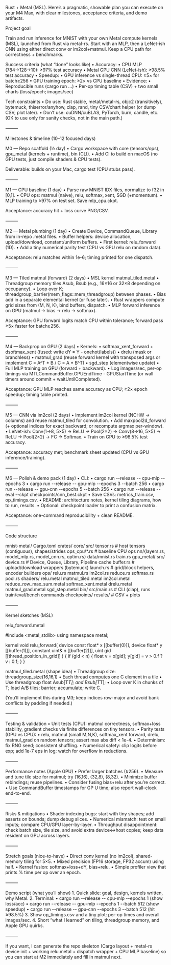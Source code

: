 Rust + Metal (MSL). Here’s a pragmatic, showable plan you can execute on your M4 Max, with clear milestones, acceptance criteria, and demo artifacts.

Project goal

Train and run inference for MNIST with your own Metal compute kernels (MSL), launched from Rust via metal-rs. Start with an MLP, then a LeNet-ish CNN using either direct conv or im2col+matmul. Keep a CPU path for correctness + benchmarks.

Success criteria (what “done” looks like)
	•	Accuracy:
	•	CPU MLP (784→128→10): ≥97% test accuracy
	•	Metal GPU CNN (LeNet-ish): ≥98.5% test accuracy
	•	Speedup:
	•	GPU inference vs single-thread CPU: ≥5× for batch≥256
	•	GPU training epoch: ≥2× vs CPU baseline
	•	Evidence:
	•	Reproducible runs (cargo run …)
	•	Per-op timing table (CSV) + two small charts (loss/epoch; images/sec)

Tech constraints
	•	Do use: Rust stable, metal/metal-rs, objc2 (transitively), bytemuck, thiserror/anyhow, clap, rand, tiny CSV/chart helper (or dump CSV; plot later).
	•	Don’t use: cuDNN/cuBLAS, PyTorch, burn, candle, etc. (OK to use only for sanity checks, not in the main path.)

⸻

Milestones & timeline (10–12 focused days)

M0 — Repo scaffold (½ day)
	•	Cargo workspace with core (tensors/ops), gpu_metal (kernels + runtime), bin (CLI).
	•	Add CI to build on macOS (no GPU tests, just compile shaders & CPU tests).

Deliverable: builds on your Mac, cargo test (CPU stubs pass).

⸻

M1 — CPU baseline (1 day)
	•	Parse raw MNIST IDX files, normalize to f32 in [0,1].
	•	CPU ops: matmul (naive), relu, softmax, xent, SGD (+momentum).
	•	MLP training to ≥97% on test set. Save mlp_cpu.ckpt.

Acceptance: accuracy hit + loss curve PNG/CSV.

⸻

M2 — Metal plumbing (1 day)
	•	Create Device, CommandQueue, Library from in-repo .metal files.
	•	Buffer helpers: device allocation, upload/download, constant/uniform buffers.
	•	First kernel: relu_forward (1D).
	•	Add a tiny numerical parity test (CPU vs GPU relu on random data).

Acceptance: relu matches within 1e-6; timing printed for one dispatch.

⸻

M3 — Tiled matmul (forward) (2 days)
	•	MSL kernel matmul_tiled.metal
	•	Threadgroup memory tiles Asub, Bsub (e.g., 16×16 or 32×8 depending on occupancy).
	•	Loop over K; threadgroup_barrier(mem_flags::mem_threadgroup) between phases.
	•	Bias add in a separate elemental kernel (or fuse later).
	•	Rust wrappers compute grid sizes from (M, N, K), bind buffers, dispatch.
	•	MLP forward inference on GPU (matmul → bias → relu → softmax).

Acceptance: GPU forward logits match CPU within tolerance; forward pass ≥5× faster for batch≥256.

⸻

M4 — Backprop on GPU (2 days)
	•	Kernels:
	•	softmax_xent_forward + dsoftmax_xent (fused: write dY = Y - onehot(labels))
	•	drelu (mask or branchless)
	•	matmul_grad (reuse forward kernel with transposed args or implement C = A^T * B / C = A * B^T)
	•	sgd_step (elementwise update)
	•	Full MLP training on GPU (forward + backward).
	•	Log images/sec, per-op timings via MTLCommandBuffer.GPUEndTime - GPUStartTime (or wall timers around commit + waitUntilCompleted).

Acceptance: GPU MLP reaches same accuracy as CPU; ≥2× epoch speedup; timing table printed.

⸻

M5 — CNN via im2col (2 days)
	•	Implement im2col kernel (NCHW → columns) and reuse matmul_tiled for convolution.
	•	Add maxpool2d_forward (+ optional indices for exact backward; or recompute argmax per-window).
	•	LeNet-ish: Conv(1→8, 5×5) -> ReLU -> Pool(2×2) -> Conv(8→16, 5×5) -> ReLU -> Pool(2×2) -> FC -> Softmax.
	•	Train on GPU to ≥98.5% test accuracy.

Acceptance: accuracy met; benchmark sheet updated (CPU vs GPU inference/training).

⸻

M6 — Polish & demo pack (1 day)
	•	CLI:
	•	cargo run --release -- cpu-mlp --epochs 3
	•	cargo run --release -- gpu-mlp --epochs 3 --batch 256
	•	cargo run --release -- gpu-cnn --epochs 5 --batch 256
	•	cargo run --release -- eval --ckpt checkpoints/cnn_best.ckpt
	•	Save CSVs: metrics_train.csv, op_timings.csv.
	•	README: architecture notes, kernel tiling diagrams, how to run, results.
	•	Optional: checkpoint loader to print a confusion matrix.

Acceptance: one-command reproducibility + clean README.

⸻

Code structure

mnist-metal/
  Cargo.toml
  crates/
    core/
      src/
        tensor.rs          # host tensors (contiguous), shapes/strides
        ops_cpu/*.rs       # baseline CPU ops
        nn/{layers.rs, model_mlp.rs, model_cnn.rs, optim.rs}
        data/mnist.rs
        train.rs
    gpu_metal/
      src/
        device.rs          # Device, Queue, Library, Pipeline cache
        buffer.rs          # upload/download wrappers (bytemuck)
        launch.rs          # grid/block helpers, encoder builders
        ops/
          relu.rs
          matmul.rs
          im2col.rs
          reduce.rs
          softmax.rs
          pool.rs
      shaders/
        relu.metal
        matmul_tiled.metal
        im2col.metal
        reduce_row_max_sum.metal
        softmax_xent.metal
        drelu.metal
        matmul_grad.metal
        sgd_step.metal
    bin/
      src/main.rs          # CLI (clap), runs train/eval/bench commands
  checkpoints/
  results/                 # CSV + plots


⸻

Kernel sketches (MSL)

relu_forward.metal

#include <metal_stdlib>
using namespace metal;

kernel void relu_forward(
  device const float* x   [[buffer(0)]],
  device float*       y   [[buffer(1)]],
  constant uint&      n   [[buffer(2)]],
  uint gid [[thread_position_in_grid]]
) {
  if (gid < n) {
    float v = x[gid];
    y[gid] = v > 0.f ? v : 0.f;
  }
}

matmul_tiled.metal (shape idea)
	•	Threadgroup size: threadgroup_size(16,16,1)
	•	Each thread computes one C element in a tile
	•	Use threadgroup float Asub[T*T]; and Bsub[T*T];
	•	Loop over K in chunks of T; load A/B tiles; barrier; accumulate; write C.

(You’ll implement this during M3; keep indices row-major and avoid bank conflicts by padding if needed.)

⸻

Testing & validation
	•	Unit tests (CPU): matmul correctness, softmax+loss stability, gradient checks via finite differences on tiny tensors.
	•	Parity tests (GPU vs CPU):
	•	relu, matmul (small M,N,K), softmax_xent forward, drelu, matmul_grad on random tensors; assert max abs diff < 1e-4.
	•	Determinism: fix RNG seed; consistent shuffling.
	•	Numerical safety: clip logits before exp; add 1e-7 eps in log; watch for overflow in reductions.

⸻

Performance notes (Apple GPU)
	•	Prefer larger batches (≥256).
	•	Measure and tune tile size for matmul; try (16,16), (32,8), (8,32).
	•	Minimize buffer rebindings; reuse pipelines.
	•	Consider fusing bias+relu after you’re correct.
	•	Use CommandBuffer timestamps for GP U time; also report wall-clock end-to-end.

⸻

Risks & mitigations
	•	Shader indexing bugs: start with tiny shapes; add asserts on bounds; dump debug slices.
	•	Numerical mismatch: test on small inputs; compare CPU/GPU layer-by-layer.
	•	Throughput disappointment: check batch size, tile size, and avoid extra device↔host copies; keep data resident on GPU across layers.

⸻

Stretch goals (nice-to-have)
	•	Direct conv kernel (no im2col), shared-memory tiling for 5×5.
	•	Mixed precision (FP16 storage, FP32 accum) using half.
	•	Kernel fusion: softmax+loss+dY, bias+relu.
	•	Simple profiler view that prints % time per op over an epoch.

⸻

Demo script (what you’ll show)
	1.	Quick slide: goal, design, kernels written, why Metal.
	2.	Terminal:
	•	cargo run --release -- cpu-mlp --epochs 1 (show loss/acc)
	•	cargo run --release -- gpu-mlp --epochs 1 --batch 512 (show speedup)
	•	cargo run --release -- gpu-cnn --epochs 3 --batch 512 (hit ≥98.5%)
	3.	Show op_timings.csv and a tiny plot: per-op times and overall images/sec.
	4.	Short “what I learned” on tiling, threadgroup memory, and Apple GPU quirks.

⸻

If you want, I can generate the repo skeleton (Cargo layout + metal-rs device init + working relu.metal + dispatch wrapper + CPU MLP baseline) so you can start at M2 immediately and fill in matmul next.